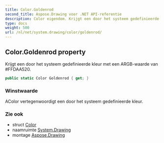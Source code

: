 ```yaml
---
title: Color.Goldenrod
second_title: Aspose.Drawing voor .NET API-referentie
description: Color eigendom. Krijgt een door het systeem gedefinieerde kleur met een ARGBwaarde van FFDAA520.
type: docs
weight: 500
url: /nl/net/system.drawing/color/goldenrod/
---
```

## Color.Goldenrod property

Krijgt een door het systeem gedefinieerde kleur met een ARGB-waarde van #FFDAA520.

```csharp
public static Color Goldenrod { get; }
```

### Winstwaarde

AColor vertegenwoordigt een door het systeem gedefinieerde kleur.

### Zie ook

* struct [Color](../)
* naamruimte [System.Drawing](../../color/)
* montage [Aspose.Drawing](../../../)


